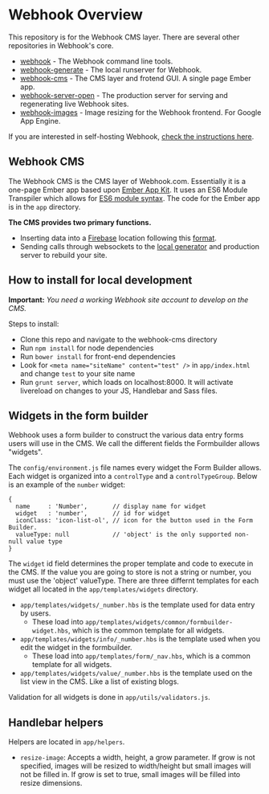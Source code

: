 # Webhook Overview

This repository is for the Webhook CMS layer. There are several other repositories in Webhook's core.

* [webhook](https://github.com/webhook/webhook) - The Webhook command line tools.
* [webhook-generate](https://github.com/webhook/webhook-generate) - The local runserver for Webhook.
* [webhook-cms](https://github.com/webhook/webhook-cms) - The CMS layer and frotend GUI. A single page Ember app.
* [webhook-server-open](https://github.com/webhook/webhook-server-open) - The production server for serving and regenerating live Webhook sites.
* [webhook-images](https://github.com/webhook/webhook-images) - Image resizing for the Webhook frontend. For Google App Engine.

If you are interested in self-hosting Webhook, [check the instructions here](http://www.webhook.com/docs/self-host-webhook/).

## Webhook CMS

The Webhook CMS is the CMS layer of Webhook.com. Essentially it is a one-page Ember app based upon [Ember App Kit][1]. It uses an ES6 Module Transpiler which allows for [ES6 module syntax][2]. The code for the Ember app is in the `app` directory.

**The CMS provides two primary functions.**

* Inserting data into a [Firebase][3] location following this [format][4].
* Sending calls through websockets to the [local generator][5] and production server to rebuild your site.

## How to install for local development

**Important:** *You need a working Webhook site account to develop on the CMS.*

Steps to install:

* Clone this repo and navigate to the webhook-cms directory
* Run `npm install` for node dependencies
* Run `bower install` for front-end dependencies
* Look for `<meta name="siteName" content="test" />` in `app/index.html` and change `test` to your site name
* Run `grunt server`, which loads on localhost:8000. It will activate livereload on changes to your JS, Handlebar and Sass files.

## Widgets in the form builder

Webhook uses a form builder to construct the various data entry forms users will use in the CMS. We call the different fields the Formbuilder allows "widgets".

The `config/environment.js` file names every widget the Form Builder allows. Each widget is organized into a `controlType` and a `controlTypeGroup`. Below is an example of the `number` widget:

```
{
  name     : 'Number',       // display name for widget
  widget   : 'number',       // id for widget
  iconClass: 'icon-list-ol', // icon for the button used in the Form Builder.
  valueType: null            // 'object' is the only supported non-null value type
}
```

The `widget` id field determines the proper template and code to execute in the CMS. If the value you are going to store is not a string or number, you must use the 'object' valueType. There are three differnt templates for each widget all located in the `app/templates/widgets` directory.

* `app/templates/widgets/_number.hbs` is the template used for data entry by users.
  * These load into `app/templates/widgets/common/formbuilder-widget.hbs`, which is the common template for all widgets.
* `app/templates/widgets/info/_number.hbs` is the template used when you edit the widget in the formbuilder.
  * These load into `app/templates/form/_nav.hbs`, which is a common template for all widgets.
* `app/templates/widgets/value/_number.hbs` is the template used on the list view in the CMS. Like a list of existing blogs.

Validation for all widgets is done in `app/utils/validators.js`.

## Handlebar helpers

Helpers are located in `app/helpers`.

* `resize-image`: Accepts a width, height, a grow parameter. If grow is not specified, images will be resized to width/height but small images will not be filled in. If grow is set to true, small images will be filled into resize dimensions.

[1]: https://github.com/stefanpenner/ember-app-kit
[2]: http://wiki.ecmascript.org/doku.php?id=harmony:modules#quick_examples
[3]: http://www.firebase.com
[4]: http://www.webhook.com/docs/importing-custom-data/
[5]: https://github.com/webhook/webhook-generate

